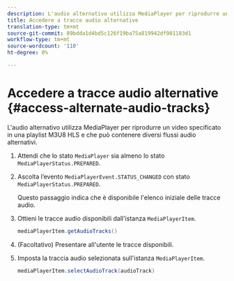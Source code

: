 ```yaml
---
description: L'audio alternativo utilizza MediaPlayer per riprodurre un video specificato in una playlist M3U8 HLS e che può contenere diversi flussi audio alternativi.
title: Accedere a tracce audio alternative
translation-type: tm+mt
source-git-commit: 89bdda1d4bd5c126f19ba75a819942df901183d1
workflow-type: tm+mt
source-wordcount: '110'
ht-degree: 0%

---
```



# Accedere a tracce audio alternative {#access-alternate-audio-tracks}

L&#39;audio alternativo utilizza MediaPlayer per riprodurre un video specificato in una playlist M3U8 HLS e che può contenere diversi flussi audio alternativi.

1. Attendi che lo stato `MediaPlayer` sia almeno lo stato `MediaPlayerStatus.PREPARED`.
1. Ascolta l’evento `MediaPlayerEvent.STATUS_CHANGED` con stato `MediaPlayerStatus.PREPARED`.

   Questo passaggio indica che è disponibile l&#39;elenco iniziale delle tracce audio.

1. Ottieni le tracce audio disponibili dall&#39;istanza `MediaPlayerItem`.

   ```java
   mediaPlayerItem.getAudioTracks()
   ```

1. (Facoltativo) Presentare all&#39;utente le tracce disponibili.
1. Imposta la traccia audio selezionata sull&#39;istanza `MediaPlayerItem`.

   ```java
   mediaPlayerItem.selectAudioTrack(audioTrack)
   ```

